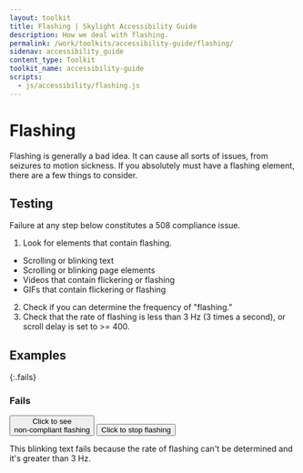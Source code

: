 ```yaml
---
layout: toolkit
title: Flashing | Skylight Accessibility Guide
description: How we deal with flashing.
permalink: /work/toolkits/accessibility-guide/flashing/
sidenav: accessibility_guide
content_type: Toolkit
toolkit_name: accessibility-guide
scripts:
  - js/accessibility/flashing.js
---
```


# Flashing

Flashing is generally a bad idea. It can cause all sorts of issues, from seizures to motion sickness. If you absolutely must have a flashing element, there are a few things to consider.

## Testing

Failure at any step below constitutes a 508 compliance issue.

1. Look for elements that contain flashing.
  * Scrolling or blinking text
  * Scrolling or blinking page elements
  * Videos that contain flickering or flashing
  * GIFs that contain flickering or flashing
2. Check if you can determine the frequency of "flashing."
3. Check that the rate of flashing is less than 3 Hz (3 times a second), or scroll delay is set to >= 400.

## Examples

{:.fails}
### Fails

<div class="row">
  <div class="col-sm-5">
    <p>
      <button class="btn-submit-outline" type="button" id="blinkbutton">
        Click to see <br>non-compliant flashing
      </button>
      <button class="btn-submit-outline" type="button" id="stopblinkbutton">
        Click to stop flashing
      </button>
    </p>
  </div>
  <div class="col-sm-3">
    <p class="blink" style="display:none;">Blinking Text</p>
  </div>
</div>

This blinking text fails because the rate of flashing can't be determined and it's greater than 3 Hz.
